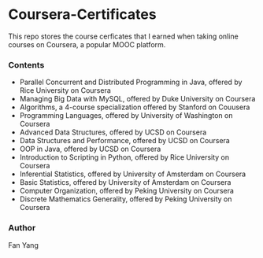 # Coursera-Certificates

This repo stores the course cerficates that I earned when taking online courses on Coursera, a popular MOOC platform.

### Contents

* Parallel Concurrent and Distributed Programming in Java, offered by Rice University on Coursera
* Managing Big Data with MySQL, offered by Duke University on Coursera
* Algorithms, a 4-course specialization offered by Stanford on Couusera
* Programming Languages, offered by University of Washington on Coursera
* Advanced Data Structures, offered by UCSD on Coursera
* Data Structures and Performance, offered by UCSD on Coursera
* OOP in Java, offered by UCSD on Coursera
* Introduction to Scripting in Python, offered by Rice University on Coursera
* Inferential Statistics, offered by University of Amsterdam on Coursera
* Basic Statistics, offered by University of Amsterdam on Coursera
* Computer Organization, offered by Peking University on Coursera
* Discrete Mathematics Generality, offered by Peking University on Coursera

### Author
Fan Yang
